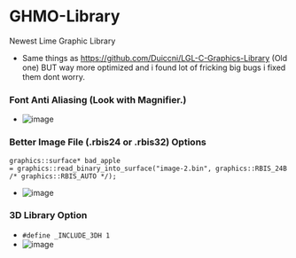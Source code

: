 # GHMO-Library
Newest Lime Graphic Library

* Same things as https://github.com/Duiccni/LGL-C-Graphics-Library (Old one) BUT way more optimized and i found lot of fricking big bugs i fixed them dont worry.

### Font Anti Aliasing (Look with Magnifier.)
* ![image](https://github.com/Duiccni/GHMO-Library/assets/143947543/150fc1fb-9eb3-43a1-a077-e29b3533826f)

### Better Image File (.rbis24 or .rbis32) Options
```
graphics::surface* bad_apple
= graphics::read_binary_into_surface("image-2.bin", graphics::RBIS_24B /* graphics::RBIS_AUTO */);
```
* ![image](https://github.com/Duiccni/GHMO-Library/assets/143947543/8a4f5827-d164-4476-b04a-d0a591c96e51)

### 3D Library Option
* ``` #define _INCLUDE_3DH 1 ```
* ![image](https://github.com/Duiccni/GHMO-Library/assets/143947543/5529bb49-6c35-426a-aad2-c19b6c222bd9)
